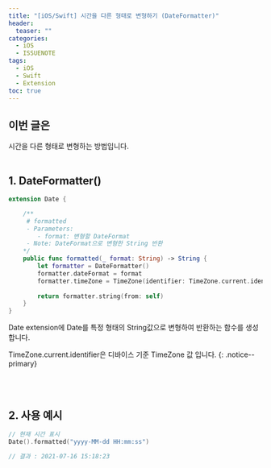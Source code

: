 ```yaml
---
title: "[iOS/Swift] 시간을 다른 형태로 변형하기 (DateFormatter)"
header:
  teaser: ""
categories:
  - iOS
  - ISSUENOTE
tags:
  - iOS
  - Swift
  - Extension
toc: true
---
```


## 이번 글은 
시간을 다른 형태로 변형하는 방법입니다.<br><br>

## 1. DateFormatter()

```swift 
extension Date {

    /**
     # formatted
     - Parameters:
        - format: 변형할 DateFormat
     - Note: DateFormat으로 변형한 String 반환
    */
    public func formatted(_ format: String) -> String {
        let formatter = DateFormatter()
        formatter.dateFormat = format
        formatter.timeZone = TimeZone(identifier: TimeZone.current.identifier)!
        
        return formatter.string(from: self)
    }
}
```
Date extension에 Date를 특정 형태의 String값으로 변형하여 반환하는 함수를 생성합니다.<br>

TimeZone.current.identifier은 디바이스 기준 TimeZone 값 입니다.
{: .notice--primary}

<br><br>

## 2. 사용 예시

```swift
// 현재 시간 표시
Date().formatted("yyyy-MM-dd HH:mm:ss")

// 결과 : 2021-07-16 15:18:23
```
